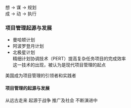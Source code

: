 想 -> 谋 -> 规划  
成 -> 动 -> 执行

### 项目管理起源与发展
- 曼哈顿计划
- 阿波罗登月计划
- 北极星计划  
精细计划协调技术（PERT）提高复杂任务项目的完成效率  
这一技术的出现，被认为是现代项目管理的起点    

美国成为项目管理的引领者和实践者  

#### 项目管理的起源与发展  
从远古走来 起源于战争 
推广及社会 不断演进中

